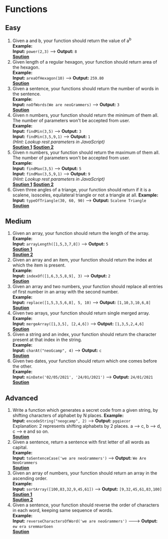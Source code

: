 # Functions

## Easy

1. Given a and b, your function should return the value of a<sup>b</sup>  
   **Example:**  
   **Input:** `power(2,3)` ––> **Output:** `8`  
   **[Soution](Easy-2-1/index.js)**
1. Given length of a regular hexagon, your function should return area of the hexagon.  
   **Example:**  
   **Input:** `areaOfHexagon(10)` ––> **Output:** `259.80`  
   **[Soution](Easy-2-2/index.js)**
1. Given a sentence, your functions should return the number of words in the sentence.  
   **Example:**  
   **Input:** `noOfWords(We are neoGrammers)` ––> **Output:** `3`  
   **[Soution](Easy-2-3/index.js)**
1. Given n numbers, your function should return the minimum of them all. The number of parameters won't be accepted from user.  
   **Example:**  
   **Input:** `findMin(3,5)` ––> **Output:** `3`  
   **Input:** `findMin(3,5,9,1)` ––> **Output:** `1`  
   _(Hint: Lookup rest parameters in JavaScript)_  
   **[Soution 1](Easy-2-4/index.js)**
   **[Soution 2](Easy-2-4/soln.js)**
1. Given n numbers, your function should return the maximum of them all. The number of parameters won't be accepted from user.  
   **Example:**  
   **Input:** `findMax(3,5)` ––> **Output:** `5`  
   **Input:** `findMax(3,5,9,1)` ––> **Output:** `9`  
   _(Hint: Lookup rest parameters in JavaScript)_  
   **[Soution 1](Easy-2-5/index.js)**
   **[Soution 2](Easy-2-5/soln.js)**
1. Given three angles of a triange, your function should return if it is a scalene, isosceles, equilateral triangle or not a triangle at all.
   **Example:**  
   **Input:** `typeOfTriangle(30, 60, 90)` ––> **Output:** `Scalene Triangle`  
   **[Soution](Easy-2-6/index.js)**

## Medium

1. Given an array, your function should return the length of the array.  
   **Example:**  
   **Input:** `arrayLength([1,5,3,7,8])` ––> **Output:** `5`  
   **[Soution 1](Medium-2-1/index.js)**  
   **[Soution 2](Medium-2-1/soln.js)**
1. Given an array and an item, your function should return the index at which the item is present.  
   **Example:**  
   **Input:** `indexOf([1,6,3,5,8,9], 3)` ––> **Output:** `2`  
   **[Soution](Medium-2-2/index.js)**
1. Given an array and two numbers, your function should replace all entries of first number in an array with the second number.  
   **Example:**  
   **Input:** `replace([1,5,3,5,6,8], 5, 10)` ––> **Output:** `[1,10,3,10,6,8]`  
   **[Soution](Medium-2-3/index.js)**
1. Given two arrays, your function should return single merged array.  
   **Example:**  
   **Input:** `mergeArray([1,3,5], [2,4,6])` ––> **Output:** `[1,3,5,2,4,6]`  
   **[Soution](Medium-2-4/index.js)**
1. Given a string and an index, your function should return the character present at that index in the string.  
   **Example:**  
   **Input:** `charAt("neoGcamp", 4)` ––> **Output:** `c`  
   **[Soution](Medium-2-5/index.js)**
1. Given two dates, your function should return which one comes before the other.  
   **Example:**  
   **Input:** `minDate('02/05/2021', '24/01/2021')` ––> **Output:** `24/01/2021`  
   **[Soution](Medium-2-6/index.js)**

## Advanced

1. Write a function which generates a secret code from a given string, by shifting characters of alphabet by N places.
   **Example:**  
   **Input:** `encodeString("neogcamp", 2)` ––> **Output:** `pgqiecor`  
   Explanation: 2 represents shifting alphabets by 2 places. a –> c, b –> d, c –> e and so on.  
   **[Soution](Advanced-2-1/index.js)**
1. Given a sentence, return a sentence with first letter of all words as capital.  
   **Example:**  
   **Input:** `toSentenceCase('we are neoGrammers')` ––> **Output:** `We Are NeoGrammers`  
   **[Soution](Advanced-2-2/index.js)**
1. Given an array of numbers, your function should return an array in the ascending order.  
   **Example:**  
   **Input:** `sortArray([100,83,32,9,45,61])` ––> **Output:** `[9,32,45,61,83,100]`  
   **[Soution 1](Advanced-2-3/index.js)**  
   **[Soution 2](Advanced-2-3/soln.js)**
1. Given a sentence, your function should reverse the order of characters in each word, keeping same sequence of words.  
   **Example:**  
   **Input:** `reverseCharactersOfWord('we are neoGrammers')` –––> **Output:** `ew era sremmarGoen`  
   **[Soution](Advanced-2-4/index.js)**
